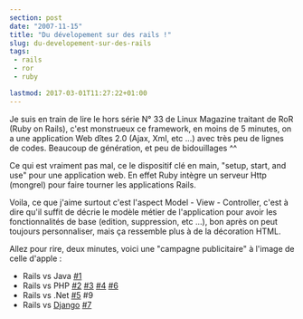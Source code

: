 ```yaml
---
section: post
date: "2007-11-15"
title: "Du dévelopement sur des rails !"
slug: du-developement-sur-des-rails
tags:
 - rails
 - ror
 - ruby

lastmod: 2017-03-01T11:27:22+01:00
---
```



Je suis en train de lire le hors série N° 33 de Linux Magazine traitant de RoR (Ruby on Rails), c'est monstrueux ce framework, en moins de 5 minutes, on a une application Web dîtes 2.0 (Ajax, Xml, etc ...) avec très peu de lignes de codes. Beaucoup de génération, et peu de bidouillages ^^

Ce qui est vraiment pas mal, ce le dispositif clé en main, "setup, start, and use" pour une application web. En effet Ruby intègre un serveur Http (mongrel) pour faire tourner les applications Rails.

Voila, ce que j'aime surtout c'est l'aspect Model - View - Controller, c'est à dire qu'il suffit de décrie le modèle métier de l'application pour avoir les fonctionnalités de base (edition, suppression, etc ...), bon après on peut toujours personnaliser, mais ça ressemble plus à de la décoration HTML.

Allez pour rire, deux minutes, voici une "campagne publicitaire" à l'image de celle d'apple :

  * Rails vs Java [#1](http://www.youtube.com/watch?v=PQbuyKUaKFo)
  * Rails vs PHP [#2](http://www.youtube.com/watch?v=n1NVfDlU6yQ) [#3](http://www.youtube.com/watch?v=p5EIrSM8dCA) [#4](http://www.youtube.com/watch?v=Ld919lziKgE) [#6](http://www.youtube.com/watch?v=GQXqWkWqnSw)
  * Rails vs .Net [#5](http://www.youtube.com/watch?v=528BCJiRkks) #9
  * Rails vs [Django](http://www.djangoproject.com/) [#7](http://www.youtube.com/watch?v=528BCJiRkks)
